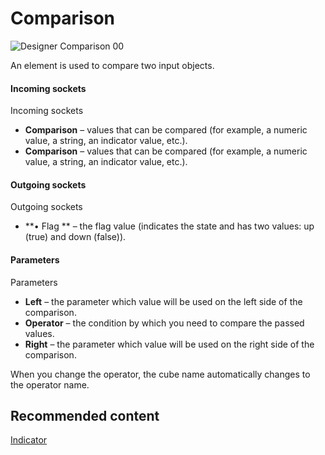 # Comparison

![Designer Comparison 00](~/images/Designer_Comparison_00.png)

An element is used to compare two input objects.

#### Incoming sockets

Incoming sockets

- **Comparison** – values that can be compared (for example, a numeric value, a string, an indicator value, etc.).
- **Comparison** – values that can be compared (for example, a numeric value, a string, an indicator value, etc.).

#### Outgoing sockets

Outgoing sockets

- **• Flag ** – the flag value (indicates the state and has two values: up (true) and down (false)).

#### Parameters

Parameters

- **Left** – the parameter which value will be used on the left side of the comparison.
- **Operator** – the condition by which you need to compare the passed values.
- **Right** – the parameter which value will be used on the right side of the comparison.

When you change the operator, the cube name automatically changes to the operator name.

## Recommended content

[Indicator](Designer_Indicator.md)
